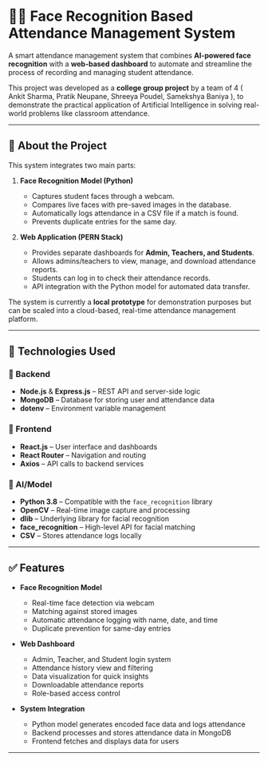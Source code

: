 # 👨‍🎓 Face Recognition Based Attendance Management System

A smart attendance management system that combines **AI-powered face recognition** with a **web-based dashboard** to automate and streamline the process of recording and managing student attendance.  

This project was developed as a **college group project** by a team of 4 ( Ankit Sharma, Pratik Neupane, Shreeya Poudel, Samekshya Baniya ), to demonstrate the practical application of Artificial Intelligence in solving real-world problems like classroom attendance.  

---

## 📌 About the Project

This system integrates two main parts:

1. **Face Recognition Model (Python)**  
   - Captures student faces through a webcam.  
   - Compares live faces with pre-saved images in the database.  
   - Automatically logs attendance in a CSV file if a match is found.  
   - Prevents duplicate entries for the same day.

2. **Web Application (PERN Stack)**  
   - Provides separate dashboards for **Admin, Teachers, and Students**.  
   - Allows admins/teachers to view, manage, and download attendance reports.  
   - Students can log in to check their attendance records.  
   - API integration with the Python model for automated data transfer.

The system is currently a **local prototype** for demonstration purposes but can be scaled into a cloud-based, real-time attendance management platform.

---

## 🧠 Technologies Used

### 🔹 Backend
- **Node.js** & **Express.js** – REST API and server-side logic  
- **MongoDB** – Database for storing user and attendance data  
- **dotenv** – Environment variable management

### 🔹 Frontend
- **React.js** – User interface and dashboards  
- **React Router** – Navigation and routing  
- **Axios** – API calls to backend services

### 🔹 AI/Model
- **Python 3.8** – Compatible with the `face_recognition` library  
- **OpenCV** – Real-time image capture and processing  
- **dlib** – Underlying library for facial recognition  
- **face_recognition** – High-level API for facial matching  
- **CSV** – Stores attendance logs locally

---

## ✅ Features

- **Face Recognition Model**
  - Real-time face detection via webcam
  - Matching against stored images
  - Automatic attendance logging with name, date, and time
  - Duplicate prevention for same-day entries

- **Web Dashboard**
  - Admin, Teacher, and Student login system
  - Attendance history view and filtering
  - Data visualization for quick insights
  - Downloadable attendance reports
  - Role-based access control

- **System Integration**
  - Python model generates encoded face data and logs attendance
  - Backend processes and stores attendance data in MongoDB
  - Frontend fetches and displays data for users

---
